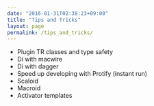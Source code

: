 ```yaml
---
date: "2016-01-31T02:38:23+09:00"
title: "Tips and Tricks"
layout: page
permalink: /tips_and_tricks/
---
```



* Plugin TR classes and type safety
* Di with macwire
* Di with dagger
* Speed up developing with Protify (instant run)
* Scaloid
* Macroid
* Activator templates
